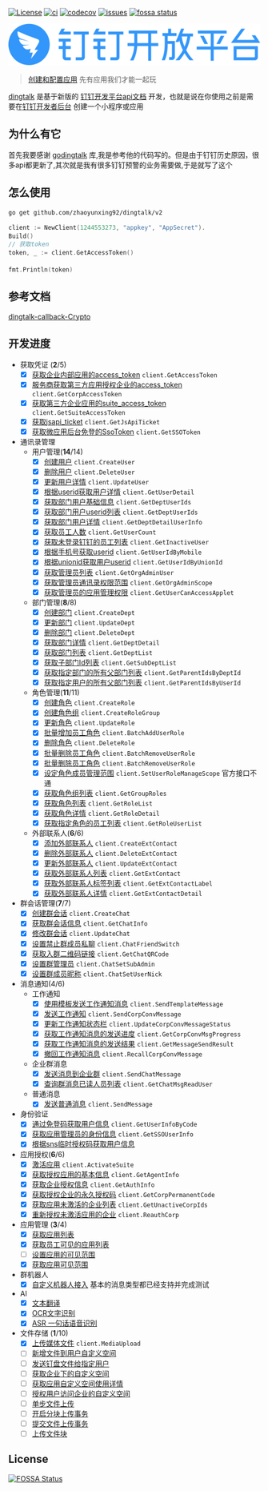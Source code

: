 [![License](http://img.shields.io/:license-apache-brightgreen.svg)](http://www.apache.org/licenses/LICENSE-2.0.html)
[![ci](https://github.com/zhaoyunxing92/dingtalk/actions/workflows/ci.yaml/badge.svg)](https://github.com/zhaoyunxing92/dingtalk/actions)
[![codecov](https://codecov.io/gh/zhaoyunxing92/dingtalk/branch/develop/graph/badge.svg)](https://codecov.io/gh/zhaoyunxing92/dingtalk)
[![issues](https://img.shields.io/bitbucket/issues-raw/zhaoyunxing92/dingtalk.svg?style=popout)](https://github.com/zhaoyunxing92/dingtalk/issues)
[![fossa status](https://app.fossa.com/api/projects/git%2Bgithub.com%2Fzhaoyunxing92%2Fdingtalk.svg?type=shield)](https://app.fossa.com/projects/git%2Bgithub.com%2Fzhaoyunxing92%2Fdingtalk?ref=badge_shield)

![dingtalk](./image/dingtalk.png)

> [创建和配置应用](https://ding-doc.dingtalk.com/document#/org-dev-guide/applicaiton-manangment) 先有应用我们才能一起玩

[dingtalk](https://github.com/zhaoyunxing92/dingtalk/v2) 是基于新版的 [钉钉开发平台api文档](https://developers.dingtalk.com/document/app) 开发，也就是说在你使用之前是需要在[钉钉开发者后台](https://open-dev.dingtalk.com/#/index) 创建一个小程序或应用

## 为什么有它

首先我要感谢 [godingtalk](https://github.com/hugozhu/godingtalk) 库,我是参考他的代码写的。但是由于钉钉历史原因，很多api都更新了,其次就是我有很多钉钉预警的业务需要做,于是就写了这个

## 怎么使用

```shell
go get github.com/zhaoyunxing92/dingtalk/v2
```

```go
client := NewClient(1244553273, "appkey", "AppSecret").
Build()
// 获取token
token, _ := client.GetAccessToken()

fmt.Println(token)
```

## 参考文档

[dingtalk-callback-Crypto](https://github.com/open-dingtalk/dingtalk-callback-Crypto)

## 开发进度

* 获取凭证 (**2**/5)
  - [x] [获取企业内部应用的access_token](https://developers.dingtalk.com/document/app/obtain-orgapp-token) `client.GetAccessToken`
  - [x] [服务商获取第三方应用授权企业的access_token](https://developers.dingtalk.com/document/app/obtains-the-enterprise-authorized-credential) `client.GetCorpAccessToken`
  - [x] [获取第三方企业应用的suite_access_token](https://developers.dingtalk.com/document/app/obtain-application-suite-ticket) `client.GetSuiteAccessToken`
  - [x] [获取jsapi_ticket](https://developers.dingtalk.com/document/app/obtain-jsapi_ticket) `client.GetJsApiTicket`
  - [x] [获取微应用后台免登的SsoToken](https://developers.dingtalk.com/document/app/obtain-the-ssotoken-for-micro-application-background-logon-free) `client.GetSSOToken`

* 通讯录管理
  - 用户管理(**14**/14)
    - [x] [创建用户](https://developers.dingtalk.com/document/app/user-information-creation) `client.CreateUser`
    - [x] [删除用户](https://developers.dingtalk.com/document/app/delete-a-user) `client.DeleteUser`
    - [x] [更新用户详情](https://developers.dingtalk.com/document/app/user-information-update) `client.UpdateUser`
    - [x] [根据userid获取用户详情](https://developers.dingtalk.com/document/app/query-user-details) `client.GetUserDetail`
    - [x] [获取部门用户基础信息](https://developers.dingtalk.com/document/app/queries-the-simple-information-of-a-department-user) `client.GetDeptUserIds`
    - [x] [获取部门用户userid列表](https://developers.dingtalk.com/document/app/query-the-list-of-department-userids) `client.GetDeptUserIds`
    - [x] [获取部门用户详情](https://developers.dingtalk.com/document/app/queries-the-complete-information-of-a-department-user) `client.GetDeptDetailUserInfo`
    - [x] [获取员工人数](https://developers.dingtalk.com/document/app/obtain-the-number-of-employees-v2)  `client.GetUserCount`
    - [x] [获取未登录钉钉的员工列表](https://developers.dingtalk.com/document/app/queries-the-inactive-users-or-active-users-under-an-enterprise)  `client.GetInactiveUser`
    - [x] [根据手机号获取userid](https://developers.dingtalk.com/document/app/query-users-by-phone-number) `client.GetUserIdByMobile`
    - [x] [根据unionid获取用户userid](https://developers.dingtalk.com/document/app/query-a-user-by-the-union-id) `client.GetUserIdByUnionId`
    - [x] [获取管理员列表](https://developers.dingtalk.com/document/app/query-the-administrator-list) `client.GetOrgAdminUser`
    - [x] [获取管理员通讯录权限范围](https://developers.dingtalk.com/document/app/query-permissions-of-the-administrator-address-book) `client.GetOrgAdminScope`
    - [x] [获取管理员的应用管理权限](https://developers.dingtalk.com/document/app/obtains-the-administrator-s-microapplication-management-permission) `client.GetUserCanAccessApplet`

  - 部门管理(**8**/8)
    - [x] [创建部门](https://developers.dingtalk.com/document/app/create-a-department-v2) `client.CreateDept`
    - [x] [更新部门](https://developers.dingtalk.com/document/app/update-a-department-v2) `client.UpdateDept`
    - [x] [删除部门](https://developers.dingtalk.com/document/app/delete-a-department-v2) `client.DeleteDept`
    - [x] [获取部门详情](https://developers.dingtalk.com/document/app/query-department-details0-v2) `client.GetDeptDetail`
    - [x] [获取部门列表](https://developers.dingtalk.com/document/app/obtain-the-department-list-v2) `client.GetDeptList`
    - [x] [获取子部门Id列表](https://developers.dingtalk.com/document/app/obtain-a-sub-department-id-list-v2)  `client.GetSubDeptList`
    - [x] [获取指定部门的所有父部门列表](https://developers.dingtalk.com/document/app/query-the-list-of-all-parent-departments-of-a-department) `client.GetParentIdsByDeptId`
    - [x] [获取指定用户的所有父部门列表](https://developers.dingtalk.com/document/app/queries-the-list-of-all-parent-departments-of-a-user)  `client.GetParentIdsByUserId`

  - 角色管理(**11**/11)
    - [x] [创建角色](https://developers.dingtalk.com/document/app/add-role) `client.CreateRole`
    - [x] [创建角色组](https://developers.dingtalk.com/document/app/add-a-role-group) `client.CreateRoleGroup`
    - [x] [更新角色](https://developers.dingtalk.com/document/app/update-role) `client.UpdateRole`
    - [x] [批量增加员工角色](https://developers.dingtalk.com/document/app/add-role-information-to-employees-in-batches) `client.BatchAddUserRole`
    - [x] [删除角色](https://developers.dingtalk.com/document/app/delete-role-information) `client.DeleteRole`
    - [x] [批量删除员工角色](https://developers.dingtalk.com/document/app/delete-the-color-information-of-employee-corners-in-batches) `client.BatchRemoveUserRole`
    - [x] [批量删除员工角色](https://developers.dingtalk.com/document/app/delete-the-color-information-of-employee-corners-in-batches) `client.BatchRemoveUserRole`
    - [x] [设定角色成员管理范围](https://developers.dingtalk.com/document/app/update-role-member-management-department-scope) `client.SetUserRoleManageScope` 官方接口不通
    - [x] [获取角色组列表](https://developers.dingtalk.com/document/app/obtains-the-role-group-information) `client.GetGroupRoles`
    - [x] [获取角色列表](https://developers.dingtalk.com/document/app/obtains-a-list-of-enterprise-roles) `client.GetRoleList`
    - [x] [获取角色详情](https://developers.dingtalk.com/document/app/queries-role-details) `client.GetRoleDetail`
    - [x] [获取指定角色的员工列表](https://developers.dingtalk.com/document/app/obtain-the-list-of-employees-of-a-role) `client.GetRoleUserList`
  
  - 外部联系人(**6**/6)
    - [x] [添加外部联系人](https://developers.dingtalk.com/document/app/add-enterprise-external-contacts) `client.CreateExtContact`
    - [x] [删除外部联系人](https://developers.dingtalk.com/document/app/delete-external-contact) `client.DeleteExtContact`
    - [x] [更新外部联系人](https://developers.dingtalk.com/document/app/update-enterprise-external-contacts) `client.UpdateExtContact`
    - [x] [获取外部联系人列表](https://developers.dingtalk.com/document/app/obtain-the-external-contact-list) `client.GetExtContact`
    - [x] [获取外部联系人标签列表](https://developers.dingtalk.com/document/app/obtains-a-list-of-external-contact-tags) `client.GetExtContactLabel`
    - [x] [获取外部联系人详情](https://developers.dingtalk.com/document/app/obtains-the-external-contact-details-of-an-enterprise) `client.GetExtContactDetail`

* 群会话管理(**7**/7)
  - [x] [创建群会话](https://developers.dingtalk.com/document/app/create-group-session) `client.CreateChat`
  - [x] [获取群会话信息](https://developers.dingtalk.com/document/app/obtain-a-group-session) `client.GetChatInfo`
  - [x] [修改群会话](https://developers.dingtalk.com/document/app/modify-a-group-session)  `client.UpdateChat`
  - [x] [设置禁止群成员私聊](https://developers.dingtalk.com/document/app/set-private-chat) `client.ChatFriendSwitch`
  - [x] [获取入群二维码链接](https://developers.dingtalk.com/document/app/obtain-a-qr-code-link) `client.GetChatQRCode`
  - [x] [设置群管理员](https://developers.dingtalk.com/document/app/set-chat-admin)  `client.ChatSetSubAdmin`
  - [x] [设置群成员昵称](https://developers.dingtalk.com/document/app/set-a-group-nickname)  `client.ChatSetUserNick`

* 消息通知(4/6)
  - 工作通知
    - [x] [使用模板发送工作通知消息](https://developers.dingtalk.com/document/app/work-notification-templating-send-notification-interface) `client.SendTemplateMessage`
    - [x] [发送工作通知](https://developers.dingtalk.com/document/app/asynchronous-sending-of-enterprise-session-messages) `client.SendCorpConvMessage`
    - [x] [更新工作通知状态栏](https://developers.dingtalk.com/document/app/update-work-notification-status-bar) `client.UpdateCorpConvMessageStatus`
    - [x] [获取工作通知消息的发送进度](https://developers.dingtalk.com/document/app/obtain-the-sending-progress-of-asynchronous-sending-of-enterprise-session) `client.GetCorpConvMsgProgress`
    - [x] [获取工作通知消息的发送结果](https://developers.dingtalk.com/document/app/gets-the-result-of-sending-messages-asynchronously-to-the-enterprise) `client.GetMessageSendResult`
    - [x] [撤回工作通知消息](https://developers.dingtalk.com/document/app/notification-of-work-withdrawal) `client.RecallCorpConvMessage`

  - 企业群消息
    - [x] [发送消息到企业群](https://developers.dingtalk.com/document/app/send-group-messages) `client.SendChatMessage`
    - [x] [查询群消息已读人员列表](https://developers.dingtalk.com/document/app/queries-the-list-of-people-who-have-read-a-group) `client.GetChatMsgReadUser`

  - 普通消息
    - [x] [发送普通消息](https://developers.dingtalk.com/document/app/send-normal-messages) `client.SendMessage`

* 身份验证
  - [x] [通过免登码获取用户信息](https://developers.dingtalk.com/document/app/obtain-the-userid-of-a-user-by-using-the-log-free) `client.GetUserInfoByCode`
  - [x] [获取应用管理员的身份信息](https://developers.dingtalk.com/document/app/exchange-code-for-the-identity-information-of-a-microapplication-administrator) `client.GetSSOUserInfo`
  - [x] [根据sns临时授权码获取用户信息](https://developers.dingtalk.com/document/app/obtain-the-user-information-based-on-the-sns-temporary-authorization)

* 应用授权(**6**/6)
  - [x] [激活应用](https://developers.dingtalk.com/document/app/activate-suite) `client.ActivateSuite`
  - [x] [获取授权应用的基本信息](https://developers.dingtalk.com/document/app/obtains-application-information-of-an-enterprise)  `client.GetAgentInfo`
  - [x] [获取企业授权信息](https://developers.dingtalk.com/document/app/obtains-the-basic-information-of-an-enterprise) `client.GetAuthInfo`
  - [x] [获取授权企业的永久授权码](https://developers.dingtalk.com/document/app/obtain-a-permanent-authorization-code) `client.GetCorpPermanentCode`
  - [x] [获取应用未激活的企业列表](https://developers.dingtalk.com/document/app/obtains-a-list-of-enterprises-whose-applications-are-not-activated) `client.GetUnactiveCorpIds`
  - [x] [重新授权未激活应用的企业](https://developers.dingtalk.com/document/app/re-authorize-enterprises-whose-applications-are-not-activated) `client.ReauthCorp`

* 应用管理 (**3**/4)
  - [x] [获取应用列表](https://ding-doc.dingtalk.com/document#/org-dev-guide/queries-applications)
  - [x] [获取员工可见的应用列表](https://ding-doc.dingtalk.com/document#/org-dev-guide/obtains-the-list-of-applications-visible-to-an-employee)
  - [ ] [设置应用的可见范围](https://ding-doc.dingtalk.com/document#/org-dev-guide/set-the-visible-range-of-the-application)
  - [x] [获取应用可见范围](https://ding-doc.dingtalk.com/document#/org-dev-guide/obtains-the-application-visible-range)

* 群机器人
    - [x] [自定义机器人接入](https://ding-doc.dingtalk.com/document#/org-dev-guide/custom-robot) 基本的消息类型都已经支持并完成测试

* AI
  - [x] [文本翻译](https://ding-doc.dingtalk.com/document#/org-dev-guide/text-translation)
  - [x] [OCR文字识别](https://ding-doc.dingtalk.com/document#/org-dev-guide/ocr)
  - [x] [ASR 一句话语音识别](https://ding-doc.dingtalk.com/document#/org-dev-guide/asr-short-sentence-recognition)

* 文件存储 (**1**/10)
  - [x] [上传媒体文件](https://developers.dingtalk.com/document/app/upload-media-files) `client.MediaUpload`
  - [ ] [新增文件到用户自定义空间](https://ding-doc.dingtalk.com/document#/org-dev-guide/add-file-to-custom-space-2)
  - [ ] [发送钉盘文件给指定用户](https://ding-doc.dingtalk.com/document#/org-dev-guide/sends-a-dingtalk-disk-file-to-a-specified-user)
  - [ ] [获取企业下的自定义空间](https://ding-doc.dingtalk.com/document#/org-dev-guide/obtain-user-space-under-the-enterprise-2)
  - [ ] [获取应用自定义空间使用详情](https://ding-doc.dingtalk.com/document#/org-dev-guide/queries-the-usage-details-of-a-custom-application-space)
  - [ ] [授权用户访问企业的自定义空间](https://ding-doc.dingtalk.com/document#/org-dev-guide/authorize-users-to-access-the-enterprise-s-custom-space)
  - [ ] [单步文件上传](https://ding-doc.dingtalk.com/document#/org-dev-guide/single-step-file-upload)
  - [ ] [开启分块上传事务](https://ding-doc.dingtalk.com/document#/org-dev-guide/enable-multipart-upload-transaction)
  - [ ] [提交文件上传事务](https://ding-doc.dingtalk.com/document#/org-dev-guide/submit-a-file-upload-transaction)
  - [ ] [上传文件块](https://ding-doc.dingtalk.com/document#/org-dev-guide/upload-file-blocks)

## License
[![FOSSA Status](https://app.fossa.com/api/projects/git%2Bgithub.com%2Fzhaoyunxing92%2Fdingtalk.svg?type=large)](https://app.fossa.com/projects/git%2Bgithub.com%2Fzhaoyunxing92%2Fdingtalk?ref=badge_large)
  